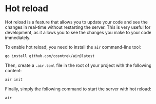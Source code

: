 # Hot reload

Hot reload is a feature that allows you to update your code and see the changes in real-time without restarting the server. This is very useful for development, as it allows you to see the changes you make to your code immediately.

To enable hot reload, you need to install the `air` command-line tool:

```sh
go install github.com/cosmtrek/air@latest
```

Then, create a `.air.toml` file in the root of your project with the following content:

```sh
air init
```

Finally, simply the following command to start the server with hot reload:

```sh
air
```
